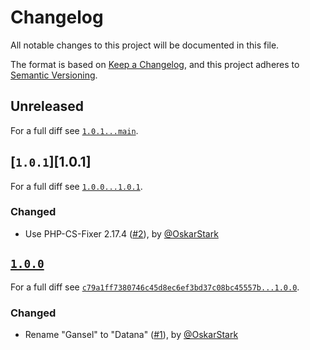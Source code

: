 # Changelog

All notable changes to this project will be documented in this file.

The format is based on [Keep a Changelog](https://keepachangelog.com/en/1.0.0/), and this project adheres to [Semantic Versioning](https://semver.org/spec/v2.0.0.html).

## Unreleased

For a full diff see [`1.0.1...main`][1.0.1...main].

## [`1.0.1`][1.0.1]

For a full diff see [`1.0.0...1.0.1`][1.0.0...1.0.1].

### Changed

* Use PHP-CS-Fixer 2.17.4 ([#2]), by [@OskarStark]

## [`1.0.0`][1.0.0]

For a full diff see [`c79a1ff7380746c45d8ec6ef3bd37c08bc45557b...1.0.0`][c79a1ff7380746c45d8ec6ef3bd37c08bc45557b...1.0.0].

### Changed

* Rename "Gansel" to "Datana" ([#1]), by [@OskarStark]

[1.0.0]: https://github.com/datana-gmbh/php-cs-fixer-config/tag/1.0.0

[c79a1ff7380746c45d8ec6ef3bd37c08bc45557b...1.0.0]: https://github.com/datana-gmbh/php-cs-fixer-config/compare/b9012df...1.0.0
[1.0.0...1.0.1]: https://github.com/datana-gmbh/php-cs-fixer-config/compare/1.0.0...1.0.1
[1.0.1...main]: https://github.com/datana-gmbh/php-cs-fixer-config/compare/1.0.1...main

[#1]: https://github.com/datana-gmbh/php-cs-fixer-config/pull/1
[#2]: https://github.com/datana-gmbh/php-cs-fixer-config/pull/2

[@OskarStark]: https://github.com/OskarStark
